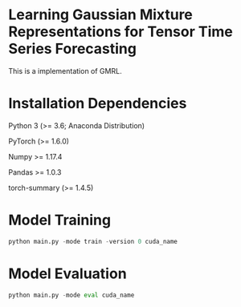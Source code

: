 # Learning Gaussian Mixture Representations for Tensor Time Series Forecasting
This is a implementation of GMRL.

# Installation Dependencies

Python 3 (>= 3.6; Anaconda Distribution)

PyTorch (>= 1.6.0) 

Numpy >= 1.17.4

Pandas >= 1.0.3

torch-summary (>= 1.4.5)

# Model Training
``` python
python main.py -mode train -version 0 cuda_name
```

# Model Evaluation
``` python
python main.py -mode eval cuda_name
```
